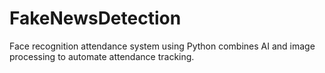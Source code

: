 # FakeNewsDetection

Face recognition attendance system using Python combines AI and image processing to automate attendance tracking.
